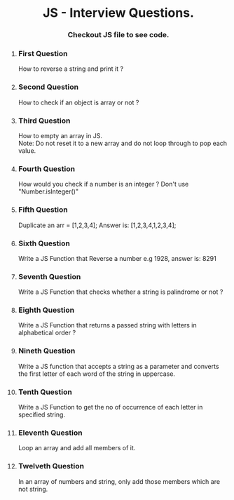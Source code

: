 <h1 align="center">JS - Interview Questions.</h1>
<h3 align="center">Checkout JS file to see code.</h3>

<ol>
    <li>
        <h3>First Question</h3>
        <p>How to reverse a string and print it ?</p>
    </li>
    <li>
        <h3>Second Question</h3>
        <p>How to check if an object is array or not ?</p>
    </li>
    <li>
        <h3>Third Question</h3>
        <p>How to empty an array in JS. <br /> <important>Note: </important>Do not reset it to a new array and do not loop through to pop each value.</p>
    </li>
    <li>
        <h3>Fourth Question</h3>
        <p>How would you check if a number is an integer ? Don't use "Number.isInteger()"</p>
    </li>
    <li>
        <h3>Fifth Question</h3>
        <p>Duplicate an arr = [1,2,3,4]; Answer is: [1,2,3,4,1,2,3,4];</p>
    </li>
    <li>
        <h3>Sixth Question</h3>
        <p>Write a JS Function that Reverse a number e.g 1928, answer is: 8291</p>
    </li>
    <li>
        <h3>Seventh Question</h3>
        <p>Write a JS Function that checks whether a string is palindrome or not ?</p>
    </li>
    <li>
        <h3>Eighth Question</h3>
        <p>Write a JS Function that returns a passed string with letters in alphabetical order ?</p>
    </li>
    <li>
        <h3>Nineth Question</h3>
        <p>Write a JS function that accepts a string as a parameter and converts the first letter of each word of the string in uppercase.</p>
    </li>
    <li>
        <h3>Tenth Question</h3>
        <p>Write a JS Function to get the no of occurrence of each letter in specified string.</p>
    </li>
    <li>
        <h3>Eleventh Question</h3>
        <p>Loop an array and add all members of it.</p>
    </li>
    <li>
        <h3>Twelveth Question</h3>
        <p>In an array of numbers and string, only add those members which are not string.</p>
    </li>
</ol>